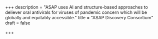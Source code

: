 +++
description = "ASAP uses AI and structure-based approaches to deliever oral antivirals for viruses of pandemic concern which will be globally and equitably accessible."
title = "ASAP Discovery Consortium"
draft = false

+++
